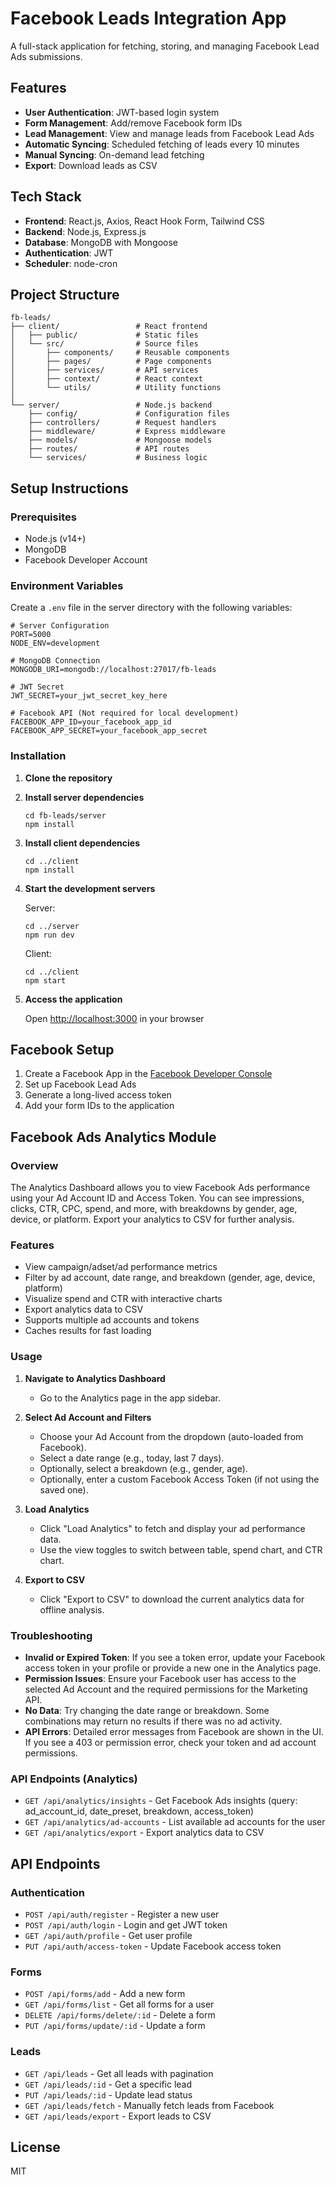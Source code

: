 # Facebook Leads Integration App

A full-stack application for fetching, storing, and managing Facebook Lead Ads submissions.

## Features

- **User Authentication**: JWT-based login system
- **Form Management**: Add/remove Facebook form IDs
- **Lead Management**: View and manage leads from Facebook Lead Ads
- **Automatic Syncing**: Scheduled fetching of leads every 10 minutes
- **Manual Syncing**: On-demand lead fetching
- **Export**: Download leads as CSV

## Tech Stack

- **Frontend**: React.js, Axios, React Hook Form, Tailwind CSS
- **Backend**: Node.js, Express.js
- **Database**: MongoDB with Mongoose
- **Authentication**: JWT
- **Scheduler**: node-cron

## Project Structure

```
fb-leads/
├── client/                 # React frontend
│   ├── public/             # Static files
│   └── src/                # Source files
│       ├── components/     # Reusable components
│       ├── pages/          # Page components
│       ├── services/       # API services
│       ├── context/        # React context
│       └── utils/          # Utility functions
│
└── server/                 # Node.js backend
    ├── config/             # Configuration files
    ├── controllers/        # Request handlers
    ├── middleware/         # Express middleware
    ├── models/             # Mongoose models
    ├── routes/             # API routes
    └── services/           # Business logic
```

## Setup Instructions

### Prerequisites

- Node.js (v14+)
- MongoDB
- Facebook Developer Account

### Environment Variables

Create a `.env` file in the server directory with the following variables:

```
# Server Configuration
PORT=5000
NODE_ENV=development

# MongoDB Connection
MONGODB_URI=mongodb://localhost:27017/fb-leads

# JWT Secret
JWT_SECRET=your_jwt_secret_key_here

# Facebook API (Not required for local development)
FACEBOOK_APP_ID=your_facebook_app_id
FACEBOOK_APP_SECRET=your_facebook_app_secret
```

### Installation

1. **Clone the repository**

2. **Install server dependencies**
   ```
   cd fb-leads/server
   npm install
   ```

3. **Install client dependencies**
   ```
   cd ../client
   npm install
   ```

4. **Start the development servers**
   
   Server:
   ```
   cd ../server
   npm run dev
   ```
   
   Client:
   ```
   cd ../client
   npm start
   ```

5. **Access the application**
   
   Open [http://localhost:3000](http://localhost:3000) in your browser

## Facebook Setup

1. Create a Facebook App in the [Facebook Developer Console](https://developers.facebook.com/)
2. Set up Facebook Lead Ads
3. Generate a long-lived access token
4. Add your form IDs to the application

## Facebook Ads Analytics Module

### Overview

The Analytics Dashboard allows you to view Facebook Ads performance using your Ad Account ID and Access Token. You can see impressions, clicks, CTR, CPC, spend, and more, with breakdowns by gender, age, device, or platform. Export your analytics to CSV for further analysis.

### Features
- View campaign/adset/ad performance metrics
- Filter by ad account, date range, and breakdown (gender, age, device, platform)
- Visualize spend and CTR with interactive charts
- Export analytics data to CSV
- Supports multiple ad accounts and tokens
- Caches results for fast loading

### Usage

1. **Navigate to Analytics Dashboard**
   - Go to the Analytics page in the app sidebar.

2. **Select Ad Account and Filters**
   - Choose your Ad Account from the dropdown (auto-loaded from Facebook).
   - Select a date range (e.g., today, last 7 days).
   - Optionally, select a breakdown (e.g., gender, age).
   - Optionally, enter a custom Facebook Access Token (if not using the saved one).

3. **Load Analytics**
   - Click "Load Analytics" to fetch and display your ad performance data.
   - Use the view toggles to switch between table, spend chart, and CTR chart.

4. **Export to CSV**
   - Click "Export to CSV" to download the current analytics data for offline analysis.

### Troubleshooting
- **Invalid or Expired Token**: If you see a token error, update your Facebook access token in your profile or provide a new one in the Analytics page.
- **Permission Issues**: Ensure your Facebook user has access to the selected Ad Account and the required permissions for the Marketing API.
- **No Data**: Try changing the date range or breakdown. Some combinations may return no results if there was no ad activity.
- **API Errors**: Detailed error messages from Facebook are shown in the UI. If you see a 403 or permission error, check your token and ad account permissions.

### API Endpoints (Analytics)
- `GET /api/analytics/insights` - Get Facebook Ads insights (query: ad_account_id, date_preset, breakdown, access_token)
- `GET /api/analytics/ad-accounts` - List available ad accounts for the user
- `GET /api/analytics/export` - Export analytics data to CSV

## API Endpoints

### Authentication
- `POST /api/auth/register` - Register a new user
- `POST /api/auth/login` - Login and get JWT token
- `GET /api/auth/profile` - Get user profile
- `PUT /api/auth/access-token` - Update Facebook access token

### Forms
- `POST /api/forms/add` - Add a new form
- `GET /api/forms/list` - Get all forms for a user
- `DELETE /api/forms/delete/:id` - Delete a form
- `PUT /api/forms/update/:id` - Update a form

### Leads
- `GET /api/leads` - Get all leads with pagination
- `GET /api/leads/:id` - Get a specific lead
- `PUT /api/leads/:id` - Update lead status
- `GET /api/leads/fetch` - Manually fetch leads from Facebook
- `GET /api/leads/export` - Export leads to CSV

## License

MIT 